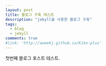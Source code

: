 ```yaml
---
layout: post
title: 블로그 구축 테스트
description: "jekyll을 사용한 블로그 구축"
tags:
  - blog
  - jekyll
comments: true
#link: 'http://aweekj.github.io/Kiko-plus'
---
```


첫번째 블로그 포스트 테스트.